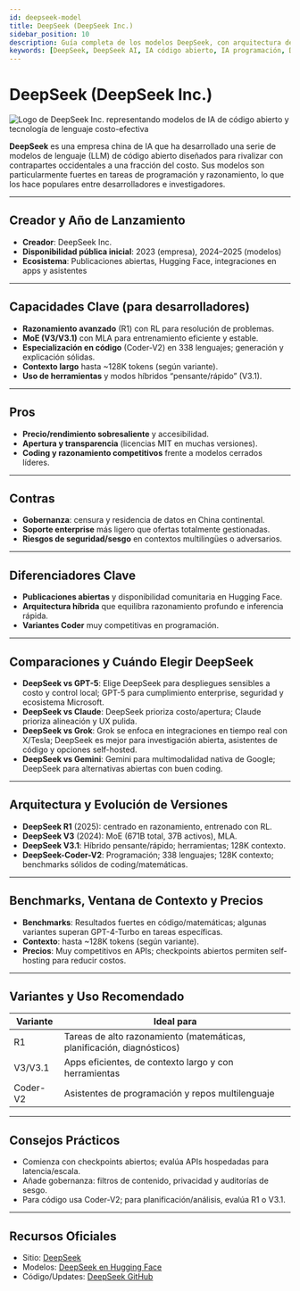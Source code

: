 ```yaml
---
id: deepseek-model
title: DeepSeek (DeepSeek Inc.)
sidebar_position: 10
description: Guía completa de los modelos DeepSeek, con arquitectura de código abierto, capacidades especializadas de programación y rendimiento costo-efectivo
keywords: [DeepSeek, DeepSeek AI, IA código abierto, IA programación, DeepSeek Coder, IA china, IA costo-efectiva, modelo R1, arquitectura MoE, asistente programación]
---
```


# DeepSeek (DeepSeek Inc.)



<img src="/img/artificial-intelligence/models/deepseek.svg" alt="Logo de DeepSeek Inc. representando modelos de IA de código abierto y tecnología de lenguaje costo-efectiva" class="ai-logo" />

**DeepSeek** es una empresa china de IA que ha desarrollado una serie de modelos de lenguaje (LLM) de código abierto diseñados para rivalizar con contrapartes occidentales a una fracción del costo. Sus modelos son particularmente fuertes en tareas de programación y razonamiento, lo que los hace populares entre desarrolladores e investigadores.

---

## Creador y Año de Lanzamiento

- **Creador**: DeepSeek Inc.  
- **Disponibilidad pública inicial**: 2023 (empresa), 2024–2025 (modelos)  
- **Ecosistema**: Publicaciones abiertas, Hugging Face, integraciones en apps y asistentes

---

## Capacidades Clave (para desarrolladores)

- **Razonamiento avanzado** (R1) con RL para resolución de problemas.  
- **MoE (V3/V3.1)** con MLA para entrenamiento eficiente y estable.  
- **Especialización en código** (Coder-V2) en 338 lenguajes; generación y explicación sólidas.  
- **Contexto largo** hasta ~128K tokens (según variante).  
- **Uso de herramientas** y modos híbridos “pensante/rápido” (V3.1).

---

## Pros

- **Precio/rendimiento sobresaliente** y accesibilidad.  
- **Apertura y transparencia** (licencias MIT en muchas versiones).  
- **Coding y razonamiento competitivos** frente a modelos cerrados líderes.

---

## Contras

- **Gobernanza**: censura y residencia de datos en China continental.  
- **Soporte enterprise** más ligero que ofertas totalmente gestionadas.  
- **Riesgos de seguridad/sesgo** en contextos multilingües o adversarios.

---

## Diferenciadores Clave

- **Publicaciones abiertas** y disponibilidad comunitaria en Hugging Face.  
- **Arquitectura híbrida** que equilibra razonamiento profundo e inferencia rápida.  
- **Variantes Coder** muy competitivas en programación.

---

## Comparaciones y Cuándo Elegir DeepSeek

- **DeepSeek vs GPT-5**: Elige DeepSeek para despliegues sensibles a costo y control local; GPT-5 para cumplimiento enterprise, seguridad y ecosistema Microsoft.  
- **DeepSeek vs Claude**: DeepSeek prioriza costo/apertura; Claude prioriza alineación y UX pulida.  
- **DeepSeek vs Grok**: Grok se enfoca en integraciones en tiempo real con X/Tesla; DeepSeek es mejor para investigación abierta, asistentes de código y opciones self-hosted.  
- **DeepSeek vs Gemini**: Gemini para multimodalidad nativa de Google; DeepSeek para alternativas abiertas con buen coding.


---

## Arquitectura y Evolución de Versiones

- **DeepSeek R1** (2025): centrado en razonamiento, entrenado con RL.  
- **DeepSeek V3** (2024): MoE (671B total, 37B activos), MLA.  
- **DeepSeek V3.1**: Híbrido pensante/rápido; herramientas; 128K contexto.  
- **DeepSeek-Coder-V2**: Programación; 338 lenguajes; 128K contexto; benchmarks sólidos de coding/matemáticas.

---

## Benchmarks, Ventana de Contexto y Precios

- **Benchmarks**: Resultados fuertes en código/matemáticas; algunas variantes superan GPT-4-Turbo en tareas específicas.  
- **Contexto**: hasta ~128K tokens (según variante).  
- **Precios**: Muy competitivos en APIs; checkpoints abiertos permiten self-hosting para reducir costos.

---

## Variantes y Uso Recomendado

| Variante | Ideal para |
|---|---|
| R1 | Tareas de alto razonamiento (matemáticas, planificación, diagnósticos) |
| V3/V3.1 | Apps eficientes, de contexto largo y con herramientas |
| Coder-V2 | Asistentes de programación y repos multilenguaje |

---

## Consejos Prácticos

- Comienza con checkpoints abiertos; evalúa APIs hospedadas para latencia/escala.  
- Añade gobernanza: filtros de contenido, privacidad y auditorías de sesgo.  
- Para código usa Coder-V2; para planificación/análisis, evalúa R1 o V3.1.

---

## Recursos Oficiales

- Sitio: [DeepSeek](https://www.deepseek.com)  
- Modelos: [DeepSeek en Hugging Face](https://huggingface.co/deepseek-ai)  
- Código/Updates: [DeepSeek GitHub](https://github.com/deepseek-ai)

